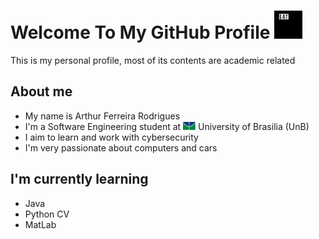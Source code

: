 
<h1 align='left'>
  Welcome To My GitHub Profile <img src="assets/giphy.gif" width="45" /> 
</h1>
This is my personal profile, most of its contents are academic related

## About me
- My name is Arthur Ferreira Rodrigues
- I'm a Software Engineering student at <img src="assets/UNB.jpg" width="20"/> University of Brasilia (UnB)
- I aim to learn and work with cybersecurity
- I'm very passionate about computers and cars 

## I'm currently learning
- Java
- Python CV
- MatLab


